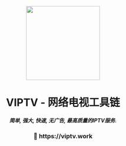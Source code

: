 <div align="center">
<img src="https://raw.githubusercontent.com/viptv-work/viptv-work.github.io/master/docs/VIPTV-LOGO-LONG-FINAL%401x-600x175.png" height="200" />
<h1 >VIPTV - 网络电视工具链</h1>
<h5>简单, 强大, 快速, 无广告, 最高质量的IPTV服务.</h5>  
<h3 >🔗 https://viptv.work</h3>
</div>


